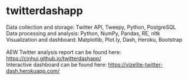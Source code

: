 # twitterdashapp

Data collection and storage: Twitter API, Tweepy, Python, PostgreSQL\
Data processing and analysis: Python, NumPy, Pandas, RE, nltk\
Visualization and dashboard: Matplotlib, Plot.ly, Dash, Heroku, Bootstrap\
\
AEW Twitter analysis report can be found here: https://cinhui.github.io/twitterdashapp/ \
Interactive dashboard can be found here: https://vizelite-twitter-dash.herokuapp.com/ 
